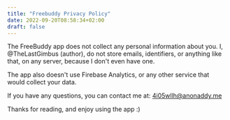 ```yaml
---
title: "Freebuddy Privacy Policy"
date: 2022-09-20T08:58:34+02:00
draft: false
---
```


The FreeBuddy app does not collect any personal information about you. I, @TheLastGimbus (author), do not store emails, identifiers, or anything like that, on any server, because I don't even have one.

The app also doesn't use Firebase Analytics, or any other service that would collect your data.

If you have any questions, you can contact me at: 4i05wllh@anonaddy.me

Thanks for reading, and enjoy using the app :)

